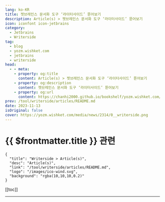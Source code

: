 ```yaml
---
lang: ko-KR
title: 젯브레인스 문서화 도구 ‘라이터사이드’ 뜯어보기
description: Article(s) > 젯브레인스 문서화 도구 ‘라이터사이드’ 뜯어보기
icon: iconfont icon-jetbrains
category: 
  - Jetbrains
  - Writerside
tag: 
  - blog
  - yozm.wishket.com
  - jetbrains
  - writerside
head:
  - - meta:
    - property: og:title
      content: Article(s) > 젯브레인스 문서화 도구 ‘라이터사이드’ 뜯어보기
    - property: og:description
      content: 젯브레인스 문서화 도구 ‘라이터사이드’ 뜯어보기
    - property: og:url
      content: https://chanhi2000.github.io/bookshelf/yozm.wishket.com/2314.html
prev: /tool/writerside/articles/README.md
date: 2023-11-13
isOriginal: false
cover: https://yozm.wishket.com/media/news/2314/0__writerside.png
---
```


# {{ $frontmatter.title }} 관련

```component VPCard
{
  "title": "Writerside > Article(s)",
  "desc": "Article(s)",
  "link": "/tool/writerside/articles/README.md",
  "logo": "/images/ico-wind.svg",
  "background": "rgba(10,10,10,0.2)"
}
```

[[toc]]

---

<SiteInfo
  name="젯브레인스 문서화 도구 ‘라이터사이드’ 뜯어보기 | 요즘IT"
  desc="최근, 데이터 직군에게는 파이참(Pycharm)으로 알려진 젯브레인스(Jetbrains)에서, “기술 문서를 작성하기 위한 목적의 전용 IDE”, 라이터사이드(Writerside)를 출시했습니다. (엄밀히는 최근에 “얼리 액세스로 공개” 되었습니다.) 이번 글에서는 ①라이터사이드의 특징 및 장단점 소개 ② 실제로 라이터사이드를 활용하여 “아주 작은” 기술 문서를 만드는 방법과, 그리고 ③젯브레인스가 라이터사이드를 만들게 된 이유를 “상상”해보겠습니다."
  url="https://yozm.wishket.com/magazine/detail/2314/"
  logo="https://yozm.wishket.com/static/renewal/img/global/gnb_yozmit.svg"
  preview="https://yozm.wishket.com/media/news/2314/0__writerside.png"/>

<!-- TODO: 작성-->

